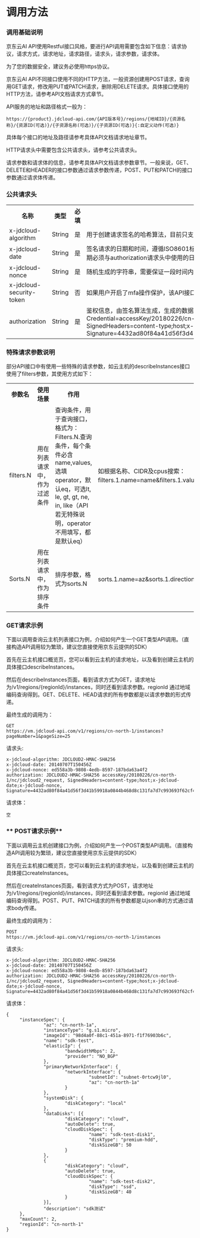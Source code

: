 # 调用方法
### **调用基础说明**
京东云AI API使用Restful接口风格，要进行API调用需要包含如下信息：请求协议，请求方式，请求地址，请求路径，请求头，请求参数，请求体。

为了您的数据安全，建议务必使用https协议。

京东云AI API不同接口使用不同的HTTP方法，一般资源创建用POST请求，查询用GET请求，修改用PUT或PATCH请求，删除用DELETE请求。具体接口使用的HTTP方法，请参考API文档请求方式章节。

API服务的地址和路径格式一般为：

```$xslt
https://{product}.jdcloud-api.com/{API版本号}/regions/{地域ID}/{资源名称}/{资源ID(可选)}/{子资源名称(可选)}/{子资源ID(可选)}{:自定义动作(可选)}
```
具体每个接口的地址及路径请参考具体API文档请求地址章节。

HTTP请求头中需要包含公共请求头，请参考公共请求头。

请求参数和请求体的信息，请参考具体API文档请求参数章节。一般来说，GET、DELETE和HEADER的接口参数通过请求参数传递，POST、PUT和PATCH的接口参数通过请求体传递。

### **公共请求头**
<table>
   <tr>
      <th>名称</th>
      <th>类型</th>
      <th>必填</th>
      <th>描述</th>
   </tr>
   <tr>
      <td>x-jdcloud-algorithm</td>
      <td>String</td>
      <td>是</td>
      <td>用于创建请求签名的哈希算法，目前只支持 JDCLOUD2-HMAC-SHA256</td>
   </tr>
   <tr>
      <td>x-jdcloud-date</td>
      <td>String</td>
      <td>是</td>
      <td>签名请求的日期和时间，遵循ISO8601标准，使用UTC时间，格式为YYYYMMDDTHHmmssZ。日期必须与authorization请求头中使用的日期相匹配。例如： 20180707T150456Z</td>
   </tr>
   <tr>
      <td>x-jdcloud-nonce</td>
      <td>String</td>
      <td>是</td>
      <td>随机生成的字符串，需要保证一段时间内的唯一性</td>
   </tr>
   <tr>
      <td>x-jdcloud-security-token</td>
      <td>String</td>
      <td>否</td>
      <td>如果用户开启了mfa操作保护，该API接口又是需要保护的接口，调用时需要传此参数</td>
   </tr>
   <tr>
      <td>authorization</td>
      <td>String</td>
      <td>是</td>
      <td>鉴权信息，由签名算法生成，生成的数据格式例如：JDCLOUD2-HMAC-SHA256 Credential=accessKey/20180226/cn-north-1/nc/jdcloud2_request, SignedHeaders=content-type;host;x-jdcloud-date;x-jdcloud-nonce, Signature=4432ad80f84a41d56f3d41b59918a0844b468d8c131fa7d7c993693f62cf43ef`</td>
   </tr>
   
</table>

### **特殊请求参数说明**
部分API接口中有使用一些特殊的请求参数，如云主机的describeInstances接口使用了filters参数，其使用方式如下：

<table>
   <tr>
      <th>参数名</th>
      <th>使用场景</th>
      <th>作用</th>
      <th>示例</th>
   </tr>
   <tr>
      <td>filters.N</td>
      <td>用在列表请求中，作为过滤条件</td>
      <td>查询条件，用于查询接口， 格式为：Filters.N.查询条件，每个条件必含name,values,选填operator，默认eq，可选lt, le, gt, gt, ne, in, like（API若无特殊说明，operator不用填写，都是默认eq）</td>
      <td>如根据名称、CIDR及cpus搜索：filters.1.name=name&filters.1.values.1=aaa&filters.2.name=CIDR&filters.2.values.1=192.168.1.0/24&filters.3.name=cpus&filters.3.operator=in&filters.3.values.1=2&filters.3.values.2=4；</td>
   </tr>
   <tr>
      <td>Sorts.N</td>
      <td>用在列表请求中，作为排序条件</td>
      <td>排序参数，格式为sorts.N</td>
      <td>sorts.1.name=az&sorts.1.direction=asc&sorts.2.name=status&sorts.2.direction=desc；</td> 
   </tr>
</table>


### **GET请求示例**
下面以调用查询云主机列表接口为例，介绍如何产生一个GET类型API调用。（直接构造API调用较为繁琐，建议您直接使用京东云提供的SDK）

首先在云主机接口概览页，您可以看到云主机的请求地址，以及看到创建云主机的具体接口describeInstances。

然后在describeInstances页面，看到请求方式为GET，请求地址为/v1/regions/{regionId}/instances，同时还看到请求参数。regionId 通过地域编码查询得到。GET、DELETE、HEAD请求的所有参数都是以请求参数的形式传递。

最终生成的调用为：
```$xslt
GET
https://vm.jdcloud-api.com/v1/regions/cn-north-1/instances?pageNumber=1&pageSize=25
```

请求头:
```$xslt
x-jdcloud-algorithm: JDCLOUD2-HMAC-SHA256
x-jdcloud-date: 20140707T150456Z
x-jdcloud-nonce: ed558a3b-9808-4edb-8597-187bda63a4f2
authorization: JDCLOUD2-HMAC-SHA256 accessKey/20180226/cn-north-1/nc/jdcloud2_request, SignedHeaders=content-type;host;x-jdcloud-date;x-jdcloud-nonce, Signature=4432ad80f84a41d56f3d41b59918a0844b468d8c131fa7d7c993693f62cf43ef
```
请求体：
```$xslt
空
```

### ** POST请求示例**
下面以调用云主机创建接口为例，介绍如何产生一个POST类型API调用。（直接构造API调用较为繁琐，建议您直接使用京东云提供的SDK）

首先在云主机接口概览页，您可以看到云主机的请求地址，以及看到创建云主机的具体接口createInstances。

然后在createInstances页面，看到请求方式为POST，请求地址为/v1/regions/{regionId}/instances，同时还看到请求参数。regionId 通过地域编码查询得到。POST、PUT、PATCH请求的所有参数都是以json串的方式通过请求body传递。

最终生成的调用为：
```$xslt
POST
https://vm.jdcloud-api.com/v1/regions/cn-north-1/instances
```
请求头:

````$xslt
x-jdcloud-algorithm: JDCLOUD2-HMAC-SHA256
x-jdcloud-date: 20140707T150456Z
x-jdcloud-nonce: ed558a3b-9808-4edb-8597-187bda63a4f2
authorization: JDCLOUD2-HMAC-SHA256 accessKey/20180226/cn-north-1/nc/jdcloud2_request, SignedHeaders=content-type;host;x-jdcloud-date;x-jdcloud-nonce, Signature=4432ad80f84a41d56f3d41b59918a0844b468d8c131fa7d7c993693f62cf43ef
````
请求体：
```$xslt
{
     "instanceSpec": {
              "az": "cn-north-1a",
              "instanceType": "g.s1.micro",
              "imageId": "98d4a0f-88c1-451a-8971-f1f76903b6c",
              "name": "sdk-test",
              "elasticIp": {
                      "bandwidthMbps": 2,
                      "provider": "NO_BGP"
              },
              "primaryNetworkInterface": {
                      "networkInterface": {
                               "subnetId": "subnet-0rtcw9jl0",
                               "az": "cn-north-1a"
                      }
              },
              "systemDisk": {
                      "diskCategory": "local"
              },
              "dataDisks": [{
                      "diskCategory": "cloud",
                      "autoDelete": true,
                      "cloudDiskSpec": {
                               "name": "sdk-test-disk1",
                               "diskType": "premium-hdd",
                               "diskSizeGB": 50
                      }
              },
              {
                      "diskCategory": "cloud",
                      "autoDelete": true,
                      "cloudDiskSpec": {
                               "name": "sdk-test-disk2",
                               "diskType": "ssd",
                               "diskSizeGB": 40
                      }
              }],
              "description": "sdk测试"
     },
     "maxCount": 2,
     "regionId": "cn-north-1"
}
```

         
         